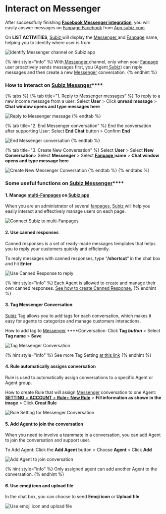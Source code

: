 # Interact on Messenger

After successfully  finishing [**Facebook Messenger integration**](https://subiz.gitbook.io/subiz-document-english/~/edit/primary/getting-started-with-subiz/setting-up-interaction-environments/integrating-fanpage-facebook-on-subiz), you will easily answer messages on [Fanpage Facebook](https://subiz.com/facebook-messenger.html) from [App.subiz.com](https://app.subiz.com)

On **LIST ACTIVITIES**, [Subiz ](https://subiz.com/en)will display the [Messenger ](https://subiz.com/facebook-messenger.html)and [Fanpage](https://subiz.com/facebook-messenger.html) name, helping you to identify where user is from.

![Identify Messenger channel on Subiz app](../../.gitbook/assets/27.-mess-noti%20%281%29.jpg)

{% hint style="info" %}
With[ Messenger ](https://subiz.com/facebook-messenger.html)channel, only when your [Fanpage](https://subiz.com/facebook-messenger.html) user proactively sends messages first, you \(Agent[ Subiz](https://subiz.com/en)\) can reply messages and then create a new [Messenger](https://subiz.com/facebook-messenger.html) conversation.
{% endhint %}

### **How to Interact on** [**Subiz Messnger**](https://subiz.com/facebook-messenger.html)\*\*\*\*

{% tabs %}
{% tab title="1. Reply to Messenger messages" %}
To reply to a new income message from a user: Select **User** &gt; Click **unread message** &gt; **Chat window opens and type messages here**

![Reply to Messenger message](../../.gitbook/assets/28.-mess-type.jpg)
{% endtab %}

{% tab title="2. End Messenger conversation" %}
End the conversation after supporting User: Select **End Chat** button &gt; Confirm **End**

![End Messenger conversation](../../.gitbook/assets/29.-mess-end.jpg)
{% endtab %}

{% tab title="3. Create New Conversation" %}
Select **User** &gt; Select **New Conversation**&gt; Select **Messenger** &gt; Select [**Fanpage** ](https://subiz.com/facebook-messenger.html)**name** &gt; **Chat window opens and type message here**

![Create New Messenger Conversation](../../.gitbook/assets/36.-mess-new%20%281%29.jpg)
{% endtab %}
{% endtabs %}

### **Some useful functions on** [**Subiz Messenger**](https://subiz.com/facebook-messenger.html)\*\*\*\*

#### 1. Manage [multi-Fanpages](https://subiz.com/facebook-messenger.html) on [Subiz app](https://app.subiz.com)

When you are an administrator of several [fanpages](https://subiz.com/facebook-messenger.html), [Subiz ](https://subiz.com/en)will help you easily interact and effectively manage users on each page.

![Connect Subiz to multi-Fanpages](../../.gitbook/assets/35.-mess-fanpages.jpg)

#### 2. **Use canned responses**

Canned responses is a set of ready-made messages templates that helps you to reply your customers quickly and efficiently.

To reply messages with canned responses, type “**/shortcut**” in the chat box and hit **Enter**

![Use Canned Response to reply](../../.gitbook/assets/30.-mess-canned.jpg)

{% hint style="info" %}
Each Agent is allowed to create and manage their own canned responses. [See how to create Canned Response.](https://subiz.gitbook.io/subiz-document-english/~/edit/primary/getting-started-with-subiz/working-on-subiz/interact-on-subiz-chat#use-canned-responses)
{% endhint %}

#### **3. Tag Messenger Conversation** 

[Subiz](https://subiz.com/en) Tag allows you to add tags for each conversation, which makes it easy for agents to categorize and manage customers interactions.

How to add tag to [Messenger](https://subiz.com/facebook-messenger.html) ****Conversation: Click **Tag** _**button**_ &gt; Select **Tag name** &gt; **Save**

![Tag Messenger Conversation](../../.gitbook/assets/32.-mess-tag.jpg)

{% hint style="info" %}
See more Tag Setting [at this link](https://subiz.gitbook.io/subiz-document-english/getting-started-with-subiz/working-on-subiz/interact-on-subiz-chat#tag-conversation)
{% endhint %}

#### **4. Rule automatically assigns conversation**

Rule is used to automatically assign conversations to a specific Agent or Agent group.

How to create Rule that will assign [Messenger](https://subiz.com/facebook-messenger.html) conversation to one Agent: [**SETTING** &gt; **ACCOUNT** &gt;  **Rule**&gt;       **New Rule**](https://app.subiz.com/settings/rule-setting) &gt; **Fill information as shown in the image** &gt; Click **Creat Rule**

![Rule Setting for Messenger Conversation](../../.gitbook/assets/34.-mess-rule.jpg)

#### 5. **Add Agent to join the conversation**

When you need to involve a teammate in a conversation, you can add Agent to join the conversation and support user.

To Add Agent: Click the **Add Agent** button &gt; Choose **Agent** &gt; Click **Add**

![Add Agent to join conversation](../../.gitbook/assets/31.-mess-agent.jpg)

{% hint style="info" %}
Only assigned agent can add another Agent to the conversation.
{% endhint %}

#### 6. **Use emoji icon and upload file**

In the chat box, you can choose to send **Emoji icon** or **Upload file**

![ Use emoji icon and upload file](../../.gitbook/assets/6.-emoji.jpg)




